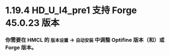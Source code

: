 # 1.19.4 HD_U_I4_pre1 支持 Forge 45.0.23 版本

### 你需要在 HMCL 的 `版本设置` -> `自动安装` 中调整 Optifine 版本（和）或 Forge 版本。
